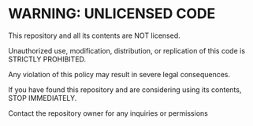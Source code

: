 # WARNING: UNLICENSED CODE

This repository and all its contents are NOT licensed.

Unauthorized use, modification, distribution, or replication of this code is STRICTLY PROHIBITED.

Any violation of this policy may result in severe legal consequences.

If you have found this repository and are considering using its contents, STOP IMMEDIATELY.

Contact the repository owner for any inquiries or permissions